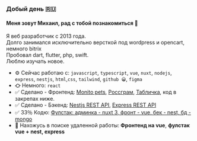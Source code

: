 ###  Добый день 🇷🇺

#### Меня зовут Михаил, рад с тобой познакомиться 🤝

Я веб разработчик с 2013 года.</br>
Долго занимался исключительно версткой под wordpress и opencart, немного bitrix</br>
Пробовал dart, flutter, php, swift.</br>
Люблю изучать новое.

- ⚙️ Сейчас работаю с:  `javascript`, `typescript`, `vue`, `nuxt`, `nodejs`, `express`, `nestjs`, `html`,`css`, `tailwind`, `github 😀`, `figma`
- ⛮ Немного: `react`
- ✅ Сделано - Фронтенд: [Monito pets](https://monito-pets-vue3.netlify.app), [Россграм](https://rossgram-vue3.netlify.app/), [Табличка](https://data-table-vue3.netlify.app/), код в закрепах ниже.
- ✅ Сделано - Бэкенд: [Nestjs REST API](https://github.com/prostohttp/diplom-nest-hotel-api), [Express REST API](https://github.com/prostohttp/course-ndse-delivery)
- ✅ 33％ Кодю: [Фулстак: админка - nuxt 3, фронт - vue, бек - nest, бд - mongo](https://github.com/prostohttp/kicks)
- 💼 Нахожусь в поиске удаленной работы: **Фронтенд на vue**, **фулстак vue + nest, express**
